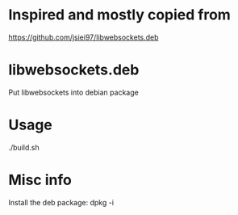 # Inspired and mostly copied from
https://github.com/jsiei97/libwebsockets.deb

# libwebsockets.deb
Put libwebsockets into debian package

# Usage
./build.sh

# Misc info
Install the deb package: dpkg -i <package>
